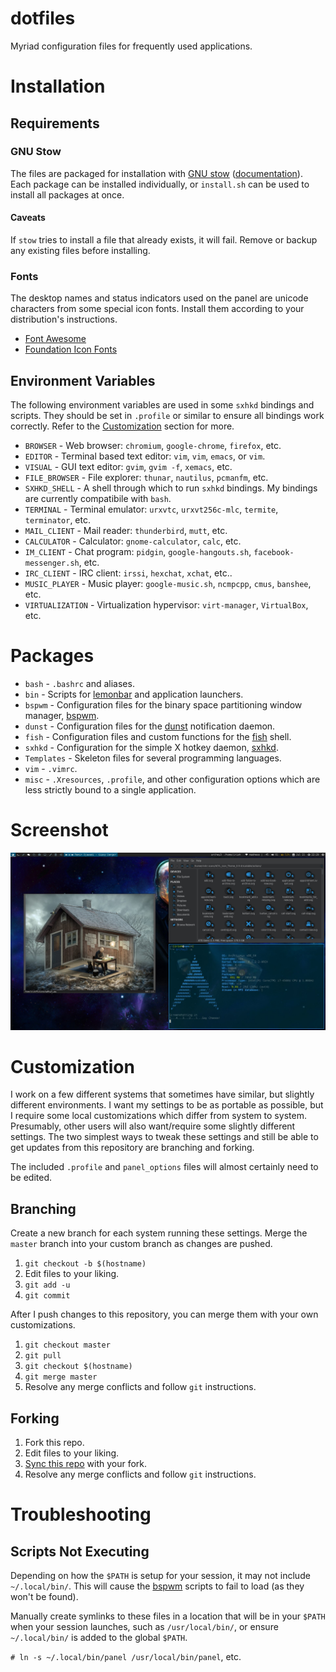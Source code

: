 # dotfiles

Myriad configuration files for frequently used applications.

# Installation

## Requirements

### GNU Stow

The files are packaged for installation with [GNU stow][stow]
([documentation][stow-doc]). Each package can be installed individually, or
`install.sh` can be used to install all packages at once.

#### Caveats

If `stow` tries to install a file that already exists, it will fail. Remove or
backup any existing files before installing.

### Fonts

The desktop names and status indicators used on the panel are unicode
characters from some special icon fonts. Install them according to your
distribution's instructions.

- [Font Awesome][font-awesome]
- [Foundation Icon Fonts][foundation-icon-font]

## Environment Variables

The following environment variables are used in some `sxhkd` bindings and
scripts. They should be set in `.profile` or similar to ensure all bindings
work correctly. Refer to the [Customization](#customization) section for more.

- `BROWSER` - Web browser: `chromium`, `google-chrome`, `firefox`, etc.
- `EDITOR` - Terminal based text editor: `vim`, `vim`, `emacs`, or `vim`.
- `VISUAL` - GUI text editor: `gvim`, `gvim -f`, `xemacs`, etc.
- `FILE_BROWSER` - File explorer: `thunar`, `nautilus`, `pcmanfm`, etc.
- `SXHKD_SHELL` - A shell through which to run `sxhkd` bindings. My bindings are
  currently compatibile with `bash`.
- `TERMINAL` - Terminal emulator: `urxvtc`, `urxvt256c-mlc`, `termite`, `terminator`, etc.
- `MAIL_CLIENT` - Mail reader: `thunderbird`, `mutt`, etc.
- `CALCULATOR` - Calculator: `gnome-calculator`, `calc`, etc.
- `IM_CLIENT` - Chat program: `pidgin`, `google-hangouts.sh`, `facebook-messenger.sh`, etc.
- `IRC_CLIENT` - IRC client: `irssi`, `hexchat`, `xchat`, etc..
- `MUSIC_PLAYER` - Music player: `google-music.sh`, `ncmpcpp`, `cmus`, `banshee`, etc.
- `VIRTUALIZATION` - Virtualization hypervisor: `virt-manager`, `VirtualBox`, etc.

# Packages

- `bash` - `.bashrc` and aliases.
- `bin` - Scripts for [lemonbar][lemonbar] and application launchers.
- `bspwm` - Configuration files for the binary space partitioning window
  manager, [bspwm][bspwm].
- `dunst` - Configuration files for the [dunst][dunst] notification daemon.
- `fish` - Configuration files and custom functions for the [fish][fish] shell.
- `sxhkd` - Configuration for the simple X hotkey daemon, [sxhkd][sxhkd].
- `Templates` - Skeleton files for several programming languages.
- `vim` - `.vimrc`.
- `misc` - `.Xresources`, `.profile`, and other configuration options which are
  less strictly bound to a single application.

# Screenshot

![screenshot](./screenshot.jpg)

# Customization

I work on a few different systems that sometimes have similar, but slightly
different environments. I want my settings to be as portable as possible, but I
require some local customizations which differ from system to system.
Presumably, other users will also want/require some slightly different
settings. The two simplest ways to tweak these settings and still be able to
get updates from this repository are branching and forking.

The included `.profile` and `panel_options` files will almost certainly need to
be edited.

## Branching

Create a new branch for each system running these settings. Merge the `master`
branch into your custom branch as changes are pushed.

1. `git checkout -b $(hostname)`
1. Edit files to your liking.
1. `git add -u`
1. `git commit`

After I push changes to this repository, you can merge them with your own customizations.

1. `git checkout master`
1. `git pull`
1. `git checkout $(hostname)`
1. `git merge master`
1. Resolve any merge conflicts and follow `git` instructions.

## Forking

1. Fork this repo.
1. Edit files to your liking.
1. [Sync this repo][sync-fork] with your fork.
1. Resolve any merge conflicts and follow `git` instructions.

# Troubleshooting

## Scripts Not Executing

Depending on how the `$PATH` is setup for your session, it may not include
`~/.local/bin/`. This will cause the [bspwm][bspwm] scripts to fail to load (as
they won't be found).

Manually create symlinks to these files in a location that will be in your
`$PATH` when your session launches, such as `/usr/local/bin/`, or ensure
`~/.local/bin/` is added to the global `$PATH`.

`# ln -s ~/.local/bin/panel /usr/local/bin/panel`, etc.

[bspwm]: https://github.com/baskerville/bspwm "Binary Space Partitioning Window Manager"
[dunst]: https://github.com/knopwob/dunst "dunst Notification Daemon"
[fish]: http://fishshell.com "Fish Shell"
[font-awesome]: http://fortawesome.github.io/Font-Awesome "Font Awesome"
[foundation-icon-font]: http://zurb.com/playground/foundation-icon-fonts-3 "Foundation Icon Fonts"
[lemonbar]: https://github.com/LemonBoy/bar "LemonBoy's bar"
[stow]: https://www.gnu.org/software/stow "GNU Stow"
[stow-doc]: http://www.gnu.org/software/stow/manual/stow.html "GNU Stow Documentation"
[sxhkd]: https://github.com/baskerville/sxhkd "Simple X HotKey Daemon"
[vim]: https://github.com/vim/vim "Vi Improved"
[sync-fork]: https://help.github.com/articles/syncing-a-fork/ "Syncing a fork"
